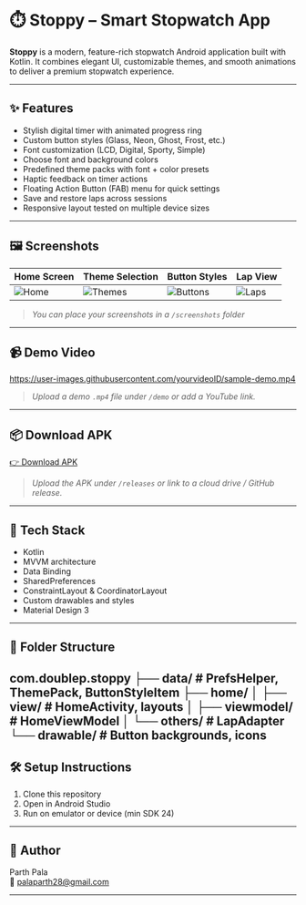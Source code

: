 # ⏱️ Stoppy – Smart Stopwatch App

**Stoppy** is a modern, feature-rich stopwatch Android application built with Kotlin. It combines elegant UI, customizable themes, and smooth animations to deliver a premium stopwatch experience.

---

## ✨ Features

- Stylish digital timer with animated progress ring
- Custom button styles (Glass, Neon, Ghost, Frost, etc.)
- Font customization (LCD, Digital, Sporty, Simple)
- Choose font and background colors
- Predefined theme packs with font + color presets
- Haptic feedback on timer actions
- Floating Action Button (FAB) menu for quick settings
- Save and restore laps across sessions
- Responsive layout tested on multiple device sizes

---

## 🖼️ Screenshots

| Home Screen | Theme Selection | Button Styles | Lap View |
|-------------|------------------|----------------|----------|
| ![Home](screenshots/screen_home.jpg) | ![Themes](screenshots/screen_theme.jpg) | ![Buttons](screenshots/screen_buttons.jpg) | ![Laps](screenshots/screen_laps.jpg) |

> _You can place your screenshots in a `/screenshots` folder_

---

## 📹 Demo Video

https://user-images.githubusercontent.com/yourvideoID/sample-demo.mp4

> _Upload a demo `.mp4` file under `/demo` or add a YouTube link._

---

## 📦 Download APK

[👉 Download APK](https://yourlink.com/stoppy-latest.apk)

> _Upload the APK under `/releases` or link to a cloud drive / GitHub release._

---

## 🚀 Tech Stack

- Kotlin
- MVVM architecture
- Data Binding
- SharedPreferences
- ConstraintLayout & CoordinatorLayout
- Custom drawables and styles
- Material Design 3

---

## 📁 Folder Structure
com.doublep.stoppy
├── data/ # PrefsHelper, ThemePack, ButtonStyleItem
├── home/
│ ├── view/ # HomeActivity, layouts
│ ├── viewmodel/ # HomeViewModel
│ └── others/ # LapAdapter
└── drawable/ # Button backgrounds, icons
---

## 🛠️ Setup Instructions

1. Clone this repository
2. Open in Android Studio
3. Run on emulator or device (min SDK 24)

---

## 👤 Author

Parth Pala  
📧 palaparth28@gmail.com

---
